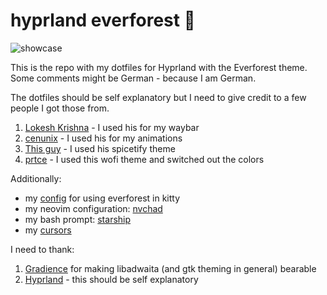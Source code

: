 # hyprland everforest 🌲


![showcase](showcase.png)

This is the repo with my dotfiles for Hyprland with the Everforest theme. Some comments might be German - because I am German.

The dotfiles should be self explanatory but I need to give credit to a few people I got those from.

1. [Lokesh Krishna](https://github.com/lokesh-krishna/dotfiles) - I used his for my waybar
2. [cenunix](https://github.com/cenunix/dotfiles) - I used his for my animations
3. [This guy](https://gitlab.com/dochi77/arch-rices/-/tree/main/everforest/spicetify/Themes?ref_type=heads) - I used his spicetify theme
4. [prtce](https://github.com/prtce/wofi) - I used this wofi theme and switched out the colors

Additionally:

- my [config](https://github.com/bgrnwd/everforest-kitty) for using everforest in kitty 
- my neovim configuration: [nvchad](https://nvchad.com/)
- my bash prompt: [starship](https://starship.rs/)
- my [cursors](https://github.com/sainnhe/capitaine-cursors)

I need to thank:

1. [Gradience](https://github.com/GradienceTeam/Gradience) for making libadwaita (and gtk theming in general) bearable
2. [Hyprland](https://hyprland.org/) - this should be self explanatory
